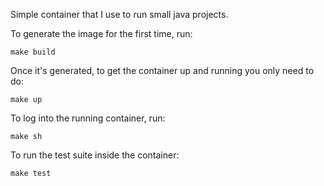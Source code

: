 
Simple container that I use to run small java projects.

To generate the image for the first time, run:

```
make build
```

Once it's generated, to get the container up and running you only need to do:

```
make up
```

To log into the running container, run:

```
make sh
```

To run the test suite inside the container:

```
make test
```
